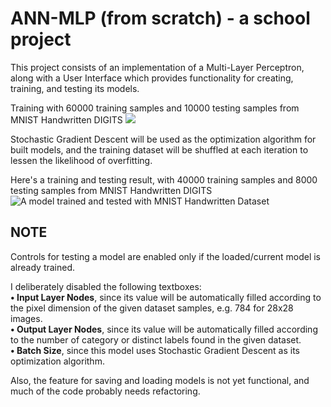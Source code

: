 # ANN-MLP (from scratch) - a school project
This project consists of an implementation of a Multi-Layer Perceptron, along with a User Interface which provides functionality for creating, training, and testing its models.

Training with 60000 training samples and 10000 testing samples from MNIST Handwritten DIGITS
![](https://github.com/JBhrayn/NN_PROGLAN/blob/main/Resources/Test/On%20Training.png)

Stochastic Gradient Descent will be used as the optimization algorithm for built models, and the training dataset will be shuffled at each iteration to lessen the likelihood of overfitting.

Here's a training and testing result, with 40000 training samples and 8000 testing samples from MNIST Handwritten DIGITS
![A model trained and tested with MNIST Handwritten Dataset](https://github.com/JBhrayn/NN_PROGLAN/blob/main/Resources/Test/Manual%20Testing%20After%20Training%20and%20Testing.png)

## NOTE
Controls for testing a model are enabled only if the loaded/current model is already trained.

I deliberately disabled the following textboxes:  
**• Input Layer Nodes**, since its value will be automatically filled according to the pixel dimension of the given dataset samples, e.g. 784 for 28x28 images.  
**• Output Layer Nodes**, since its value will be automatically filled according to the number of category or distinct labels found in the given dataset.  
**• Batch Size**, since this model uses Stochastic Gradient Descent as its optimization algorithm.  

Also, the feature for saving and loading models is not yet functional, and much of the code probably needs refactoring.
